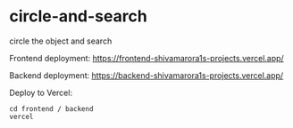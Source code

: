 # circle-and-search
circle the object and search


Frontend deployment: 
https://frontend-shivamarora1s-projects.vercel.app/

Backend deployment:
https://backend-shivamarora1s-projects.vercel.app/

Deploy to Vercel:
```
cd frontend / backend
vercel             
```